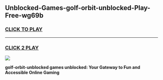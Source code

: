 
## Unblocked-Games-golf-orbit-unblocked-Play-Free-wg69b
<h3>
<a href="https://premium76.site?title=golf-orbit-unblocked&ref=20M">CLICK TO PLAY</a></h3>
<hr>

<h3>
<a href="https://premium76.site?title=golf-orbit-unblocked&ref=20M">CLICK 2 PLAY</a>
  
</h3>

<a href="https://premium76.site?title=golf-orbit-unblocked&ref=19M"><img src="https://clearcache.store/games.png"></a>


**golf-orbit-unblocked games unblocked: Your Gateway to Fun and Accessible Online Gaming**
